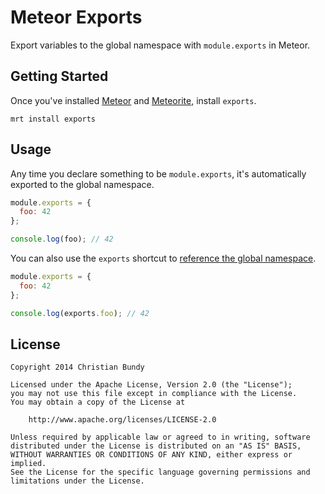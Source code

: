 Meteor Exports
==============

Export variables to the global namespace with `module.exports` in Meteor.

## Getting Started

Once you've installed [Meteor](https://www.meteor.com/) and [Meteorite](https://github.com/oortcloud/meteorite/), install `exports`.

```
mrt install exports
```

## Usage

Any time you declare something to be `module.exports`, it's automatically exported to the global namespace.

```js
module.exports = {
  foo: 42
};

console.log(foo); // 42
```

You can also use the `exports` shortcut to [reference the global namespace](http://nodejs.org/api/modules.html#modules_exports_alias).

```js
module.exports = {
  foo: 42
};

console.log(exports.foo); // 42
```

## License

```
Copyright 2014 Christian Bundy

Licensed under the Apache License, Version 2.0 (the "License");
you may not use this file except in compliance with the License.
You may obtain a copy of the License at

    http://www.apache.org/licenses/LICENSE-2.0

Unless required by applicable law or agreed to in writing, software
distributed under the License is distributed on an "AS IS" BASIS,
WITHOUT WARRANTIES OR CONDITIONS OF ANY KIND, either express or implied.
See the License for the specific language governing permissions and
limitations under the License.
```
